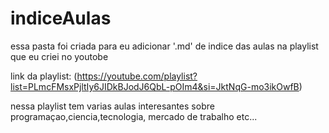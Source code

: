 # indiceAulas

essa pasta foi criada para eu adicionar '.md' de indice das aulas na playlist que eu criei no youtobe 

link da playlist: (https://youtube.com/playlist?list=PLmcFMsxPjltIy6JIDkBJodJ6QbL-pOIm4&si=JktNqG-mo3ikOwfB)

nessa playlist tem varias aulas interesantes sobre programaçao,ciencia,tecnologia, mercado de trabalho etc...

